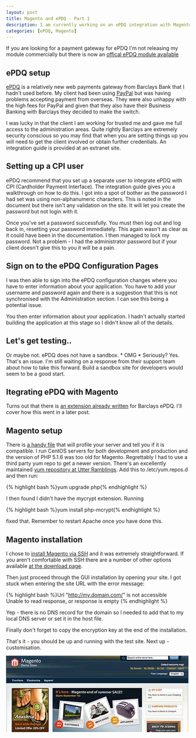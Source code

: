```yaml
--- 
layout: post
title: Magento and ePDQ - Part 1
description: I am currently working on an ePDQ integration with Magento, the Open Source eCommerce platform. I'm going to be documenting the process on this blog outlining any recommendations or issues that come up.
categories: [ePDQ, Magento]
---
```


If you are looking for a payment gateway for ePDQ I'm not releasing my module commercially but there is now an <a href="http://www.magentocommerce.com/extension/2050/barclaycard-epdq-cpi-payment-module">offical ePDQ module available</a>

## ePDQ setup

[ePDQ][1] is a relatively new web payments gateway from Barclays Bank that I hadn't used before. My client had been using [PayPal][2] but was having problems accepting payment from overseas. They were also unhappy with the high fees for PayPal and given that they also have their Business Banking with Barclays they decided to make the switch. 

I was lucky in that the client I am working for trusted me and gave me full access to the administration areas. Quite rightly Barclays are extremely security conscious so you may find that when you are setting things up you will need to get the client involved or obtain further credentials. An integration guide is provided at an extranet site.

## Setting up a CPI user

ePDQ recommend that you set up a separate user to integrate ePDQ with CPI (Cardholder Payment Interface). The integration guide gives you a walkthrough on how to do this. I got into a spot of bother as the password I had set was using non-alphanumeric characters. This is noted in the document but there isn't any validation on the site. It will let you create the password but not login with it. 

Once you've set a password successfully. You must then log out and log back in, resetting your password immediately. This again wasn't as clear as it could have been in the documentation. I then managed to lock my password. Not a problem - I had the administrator password but if your client doesn't give this to you it will be a pain. 

## Sign on to the ePDQ Configuration Pages 

I was then able to sign into the ePDQ configuration changes where you have to enter information about your application. You have to add your username and password again and there is a suggestion that this is not synchronised with the Administration section. I can see this being a potential issue.

You then enter information about your application. I hadn't actually started building the application at this stage so I didn't know all of the details.

## Let's get testing..

Or maybe not. ePDQ does not have a sandbox. * OMG * Seriously? Yes. That's an issue. I'm still waiting on a response from their support team about how to take this forward. Build a sandbox site for developers would seem to be a good start. 

## Itegrating ePDQ with Magento

Turns out that there is [an extension already written][3] for Barclays ePDQ. I'll cover how this went in a later post. 

## Magento setup

There is [a handy file][4] that will profile your server and tell you if it is compatible. I run CentOS servers for both development and production and the version of PHP 5.1.6 was too old for Magento. Regrettably I had to use a third party yum repo to get a newer version. There's an excellently maintained [yum repository at Utter Ramblings][5]. Add this to /etc/yum.repos.d and then run: 

{% highlight bash %}yum upgrade php{% endhighlight %}

I then found I didn't have the mycrypt extension. Running  

{% highlight bash %}yum install php-mcrypt{% endhighlight %}

fixed that. Remember to restart Apache once you have done this.

## Magento installation

I chose to [install Magento via SSH][6] and it was extremely straightforward. If you aren't comfortable with SSH there are a number of other options available [at the download page][7].

Then just proceed through the GUI installation by opening your site. I got stuck when entering the site URL with the error message:

{% highlight bash %}Url "http://my.domain.com/" is not accessible  
Unable to read response, or response is empty
{% endhighlight %}

Yep - there is no DNS record for the domain so I needed to add that to my local DNS server or set it in the host file. 

Finally don't forget to copy the encryption key at the end of the installation.

That's it - you should be up and running with the test site. Next up - customisation. 

![Default page for Magento][8]

 [1]: http://www.barclaycardbusiness.co.uk/
 [2]: https://www.paypal.com/
 [3]: http://www.magentocommerce.com/extension/530/barclays-epdq/
 [4]: http://www.magentocommerce.com/knowledge-base/entry/how-do-i-know-if-my-server-is-compatible-with-magento
 [5]: http://www.jasonlitka.com/yum-repository/
 [6]: http://www.magentocommerce.com/wiki/groups/227/installing_magento_via_shell_ssh
 [7]: http://www.magentocommerce.com/download
 [8]: /images/articles/magento.jpg
